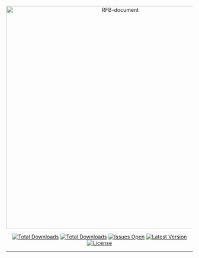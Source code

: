 <p align="center">
    <img src="https://banners.beyondco.de/RFB%20Document.png?theme=light&packageManager=composer+require&packageName=tongedev%2Frfb-document&pattern=architect&style=style_1&description=+valide%2Fgere%2Fformate+um+n%C3%BAmero+de+RG%2FCPF&md=1&showWatermark=0&fontSize=100px&images=identification" width="600" alt="RFB-document">
    <p align="center">
        <a href="https://github.com/tongedev/rfb-document/actions"><img alt="Total Downloads" src="https://github.com/tongedev/rfb-document/actions/workflows/tests.yml/badge.svg?branch=main"></a>
        <a href="https://packagist.org/packages/tongedev/rfb-document"><img alt="Total Downloads" src="http://poser.pugx.org/tongedev/rfb-document/downloads"></a>
        <a href="https://github.com/tongedev/rfb-document/issues"><img alt="Issues Open" src="https://img.shields.io/github/issues/tongedev/rfb-document"></a>
        <a href="https://packagist.org/packages/tongedev/rfb-document"><img alt="Latest Version" src="http://poser.pugx.org/tongedev/rfb-document/version"></a>
        <a href="https://github.com/tongedev/rfb-document/LICENCE"><img alt="License" src="https://img.shields.io/github/license/tongedev/rfb-document"></a>
    </p>
</p>

------
